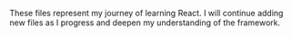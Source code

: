 These files represent my journey of learning React. I will continue adding new files as I progress and deepen my understanding of the framework.